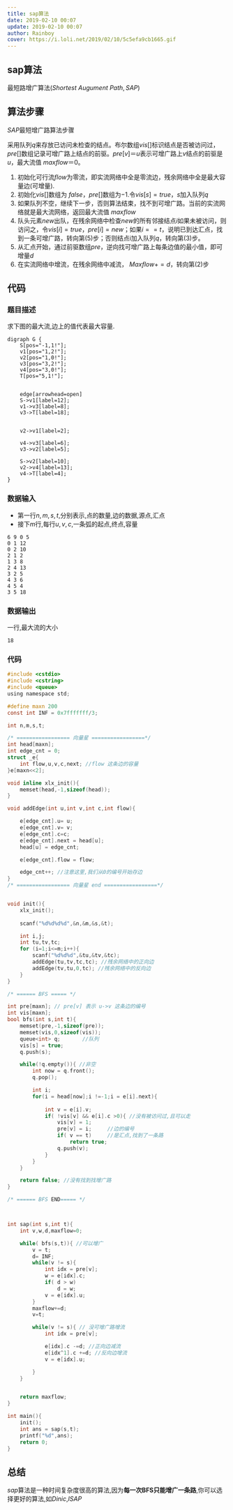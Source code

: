 ```yaml
---
title: sap算法
date: 2019-02-10 00:07
update: 2019-02-10 00:07
author: Rainboy
cover: https://i.loli.net/2019/02/10/5c5efa9cb1665.gif
---
```


## sap算法

最短路增广算法($Shortest\ Augument\ Path,SAP$)

## 算法步骤


$SAP$最短增广路算法步骤

采用队列$q$来存放已访问未检查的结点。布尔数组$vis[]$标识结点是否被访问过，$pre[]$数组记录可增广路上结点的前驱。$pre[v]＝u$表示可增广路上$v$结点的前驱是$u$，最大流值 $maxflow＝0$。

 1. 初始化可行流$flow$为零流，即实流网络中全是零流边，残余网络中全是最大容量边(可增量).
 2. 初始化$vis[]$数组为 $false$，$pre[]$数组为$-1$.令$vis[s] = true$，$s$加入队列$q$
 3. 如果队列不空，继续下一步，否则算法结束，找不到可增广路。当前的实流网络就是最大流网络，返回最大流值 $maxflow$
 4. 队头元素$new$出队，在残余网络中检查$new$的所有邻接结点$i$如果未被访问，则访问之，令$vis[i] = true$，$pre[i] = new$；如果$i==t$，说明已到达汇点，找到一条可增广路，转向第(5)步；否则结点i加入队列$q$，转向第(3)步。
 5. 从汇点开始，通过前驱数组$pre$，逆向找可增广路上每条边值的最小值，即可增量$d$
 6. 在实流网络中增流，在残余网络中减流， $Maxflow += d$，转向第(2)步


## 代码

### 题目描述

求下图的最大流,边上的值代表最大容量.

```viz-neato
digraph G {
    S[pos="-1,1!"];
    v1[pos="1,2!"];
    v2[pos="1,0!"];
    v3[pos="3,2!"];
    v4[pos="3,0!"];
    T[pos="5,1!"];


    edge[arrowhead=open]
    S->v1[label=12];
    v1->v3[label=8];
    v3->T[label=18];


    v2->v1[label=2];

    v4->v3[label=6];
    v3->v2[label=5];

    S->v2[label=10];
    v2->v4[label=13];
    v4->T[label=4];
}
```

### 数据输入

 - 第一行$n,m,s,t$,分别表示,点的数量,边的数据,源点,汇点
 - 接下$m$行,每行$u,v,c$,一条弧的起点,终点,容量

```
6 9 0 5
0 1 12
0 2 10
2 1 2
1 3 8
2 4 13
3 2 5
4 3 6
4 5 4
3 5 18
```

### 数据输出

一行,最大流的大小

```
18
```

### 代码

```c
#include <cstdio>
#include <cstring>
#include <queue>
using namespace std;

#define maxn 200
const int INF = 0x7fffffff/3;

int n,m,s,t;

/* ================= 向量星 =================*/
int head[maxn];
int edge_cnt = 0;
struct _e{
    int flow,u,v,c,next; //flow 这条边的容量
}e[maxn<<2];

void inline xlx_init(){
    memset(head,-1,sizeof(head));
}

void addEdge(int u,int v,int c,int flow){

    e[edge_cnt].u= u;
    e[edge_cnt].v= v;
    e[edge_cnt].c=c;
    e[edge_cnt].next = head[u];
    head[u] = edge_cnt;

    e[edge_cnt].flow = flow;

    edge_cnt++; //注意这里,我们从0的编号开始存边
}
/* ================= 向量星 end =================*/


void init(){
    xlx_init();
    
    scanf("%d%d%d%d",&n,&m,&s,&t);

    int i,j;
    int tu,tv,tc;
    for (i=1;i<=m;i++){
        scanf("%d%d%d",&tu,&tv,&tc);
        addEdge(tu,tv,tc,tc); //残余网络中的正向边
        addEdge(tv,tu,0,tc); //残余网络中的反向边
    }
}

/* ====== BFS ===== */

int pre[maxn]; // pre[v] 表示 u->v 这条边的编号
int vis[maxn];
bool bfs(int s,int t){
    memset(pre,-1,sizeof(pre));
    memset(vis,0,sizeof(vis));
    queue<int> q;       //队列
    vis[s] = true;
    q.push(s);

    while(!q.empty()){ //非空
        int now = q.front();
        q.pop();

        int i;
        for(i = head[now];i !=-1;i = e[i].next){
            
            int v = e[i].v;
            if( !vis[v] && e[i].c >0){ //没有被访问过,且可以走
                vis[v] = 1;
                pre[v] = i;     //边的编号
                if( v == t)     //是汇点,找到了一条路
                    return true;
                q.push(v);
            }
        }
    }

    return false; //没有找到找增广路
}

/* ====== BFS END===== */



int sap(int s,int t){
    int v,w,d,maxflow=0;

    while( bfs(s,t)){ //可以增广
        v = t;
        d= INF;
        while(v != s){
            int idx = pre[v];
            w = e[idx].c;
            if( d > w)
                d = w;
            v = e[idx].u;
        }
        maxflow+=d;
        v=t;

        while(v != s){ // 没可增广路增流
            int idx = pre[v];

            e[idx].c -=d; //正向边减流
            e[idx^1].c +=d; //反向边增流
            v = e[idx].u;

        }
    }


    return maxflow;
}

int main(){
    init();
    int ans = sap(s,t);
    printf("%d",ans);
    return 0;
}
```

## 总结

$sap$算法是一种时间复杂度很高的算法,因为**每一次BFS只能增广一条路**,你可以选择更好的算法,如$Dinic$,$ISAP$

